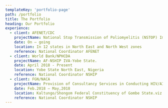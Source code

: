 ```yaml
---
templateKey: 'portfolio-page'
path: /portfolio
title: The Portfolio
heading: Our Portfolio
experience:
  - client: AFENET/CDC
    projectName: National Stop Transmission of Poliomyelitis (NSTOP) Impact Assessment in Nigeria. In collaboration with AHP.
    date: On – going
    location: In 12 states in North East and North West zones
    reference: National Coordinator AFENET
  - client: World Bank/NPHCDA
    projectName: AF-NSHIP IVA-Yobe State.
    date: April 2018 - Present
    location: Yobe State North East, Nigeria
    reference: National Coordinator NSHIP
  - client: FGN/NACA
    projectName: Provision of Consultancy Services in Conducting HIV/AIDS Awareness Campaign in Various Languages and Medical Outreaches in Various Locations across the Country and FCT.
    date: Feb.2018 – May,2018
    location: Kaltungo/Shongom Federal Constituency of Gombe State.viz Kaltungo LGA, Balanga/Biliri LGA and Shongom LGA.
    reference: National Coordinator NSHIP
---
```

